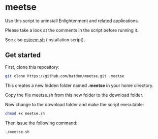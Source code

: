 # meetse

Use this script to uninstall Enlightenment and related applications.

Please take a look at the comments in the script before running it.

See also [esteem.sh](https://github.com/batden/esteem) (installation script).

## Get started

First, clone this repository:

```bash
git clone https://github.com/batden/meetse.git .meetse
```

This creates a new hidden folder named **.meetse** in your home directory.

Copy the file meetse.sh from this new folder to the download folder.

Now change to the download folder and make the script executable:

```bash
chmod +x meetse.sh
```

Then issue the following command:

```bash
./meetse.sh
```

